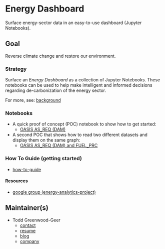 # Energy Dashboard

Surface energy-sector data in an easy-to-use dashboard (Jupyter Notebooks).

## Goal

Reverse climate change and restore our environment.

### Strategy

Surface an _Energy Dashboard_ as a collection of Jupyter Notebooks. These notebooks can be used to help make intelligent and informed decisions regarding de-carbonization of the energy sector.

For more, see: [background](./docs/background.md)

### Notebooks

* A quick proof of concept (POC) notebook to show how to get started:
  *  [OASIS AS_REQ (DAM)](./notebooks/oasis-as-req-dam.ipynb)
* A second POC that shows how to read two different datasets and
display them on the same graph:
  * [OASIS AS_REQ (DAM) and FUEL_PRC](./notebooks/oasis-as-req-dam-and-fuel-prc.ipynb)

### How To Guide (getting started)

* [how-to-guide](./docs/howto.md)

#### Resources

* [google group (energy-analytics-project)](https://groups.google.com/d/forum/energy-analytics-project)

## Maintainer(s)

* Todd Greenwood-Geer
  * [contact](pub@zwrob.com)
  * [resume](http://zwrob.com/about)
  * [blog](http://zwrob.com/posts)
  * [company](http://envirosoftwaresolutions.com)
